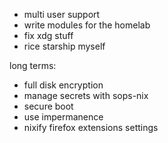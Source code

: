 - multi user support
- write modules for the homelab
- fix xdg stuff
- rice starship myself

long terms:
- full disk encryption
- manage secrets with sops-nix
- secure boot
- use impermanence
- nixify firefox extensions settings